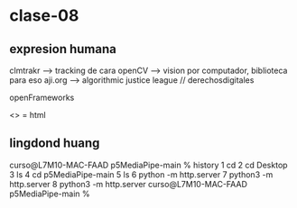 # clase-08
## expresion humana

clmtrakr --> tracking de cara
openCV --> vision por computador, biblioteca para eso
aji.org --> algorithmic justice league // derechosdigitales

openFrameworks

<> = html

## lingdond huang

curso@L7M10-MAC-FAAD p5MediaPipe-main % history
    1  cd
    2  cd Desktop
    3  ls 
    4  cd p5MediaPipe-main
    5  ls
    6  python -m http.server
    7  python3 -m http.server
    8  python3 -m http.server
curso@L7M10-MAC-FAAD p5MediaPipe-main % 
